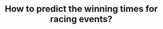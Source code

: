 ---
id: question-8
title: How to predict the winning times for racing events?
theme: sports science
theme_sub_category: performance analysis
application: performance/ game outcome prediction
task_solver_1: predict performance
data_question_type: predictive
categorical_ordinal: categorical_ordinal
continuous_count: continuous_count
time_series_longitudinal: time-series_longitudinal
data_method_1: Bayesian time regression
data_method_2: cognitive modelling - neural netwrok
data_expertise_required_1: Bayesian statistics
datasets_description: winning time, ranking in competition
expert_1: Paul Wu
reference: https://www.tandfonline.com/doi/abs/10.1080/02640414.2021.1976485
reference_2: https://www.tandfonline.com/doi/abs/10.1080/17461390200072201

---